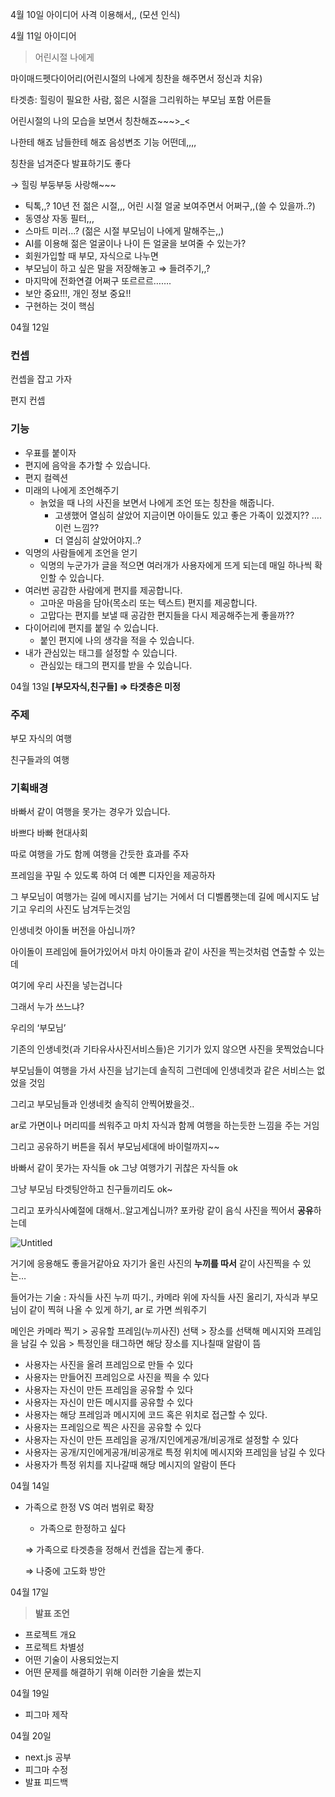 4월 10일 아이디어
사격 이용해서,, (모션 인식)

4월 11일 아이디어
> 어린시절 나에게
> 

마이매드펫다이어리(어린시절의 나에게 칭찬을 해주면서 정신과 치유)

타겟층: 힐링이 필요한 사람, 젊은 시절을 그리워하는 부모님 포함 어른들

어린시절의 나의 모습을 보면서 칭찬해죠~~~>_<

나한테 해죠 남들한테 해죠 음성변조 기능 어떤데,,,,

칭찬을 넘겨준다 발표하기도 좋다 

→ 힐링 부둥부둥 사랑해~~~

- 틱톡,,? 10년 전 젊은 시절,,, 어린 시절 얼굴 보여주면서 어쩌구,,(쓸 수 있을까..?)
- 동영상 자동 필터,,,
- 스마트 미러…? (젊은 시절 부모님이 나에게 말해주는,,)
- AI를 이용해 젊은 얼굴이나 나이 든 얼굴을 보여줄 수 있는가?
- 회원가입할 때 부모, 자식으로 나누면
- 부모님이 하고 싶은 말을 저장해놓고 ⇒ 들려주기,,?
- 마지막에 전화연결 어쩌구 또르르르…….
- 보안 중요!!!, 개인 정보 중요!!
- 구현하는 것이 핵심

04월 12일

### 컨셉

컨셉을 잡고 가자

편지 컨셉

### 기능

- 우표를 붙이자
- 편지에 음악을 추가할 수 있습니다.
- 편지 컬렉션
- 미래의 나에게 조언해주기
    - 늙었을 때 나의 사진을 보면서 나에게 조언 또는 칭찬을 해줍니다.
        - 고생했어 열심히 살았어 지금이면 아이들도 있고 좋은 가족이 있겠지?? …. 이런 느낌??
        - 더 열심히 살았어야지..?
- 익명의 사람들에게 조언을 얻기
    - 익명의 누군가가 글을 적으면 여러개가 사용자에게 뜨게 되는데 매일 하나씩 확인할 수 있습니다.
- 여러번 공감한 사람에게 편지를 제공합니다.
    - 고마운 마음을 담아(목소리 또는 텍스트) 편지를 제공합니다.
    - 고맙다는 편지를 보낼 때 공감한 편지들을 다시 제공해주는게 좋을까??
- 다이어리에 편지를 붙일 수 있습니다.
    - 붙인 편지에 나의 생각을 적을 수 있습니다.
- 내가 관심있는 태그를 설정할 수 있습니다.
    - 관심있는 태그의 편지를 받을 수 있습니다.


04월 13일
**[부모자식,친구들] ⇒ 타겟층은 미정**

### 주제

부모 자식의 여행

친구들과의 여행

### 기획배경

바빠서 같이 여행을 못가는 경우가 있습니다.

바쁘다 바빠 현대사회

따로 여행을 가도 함께 여행을 간듯한 효과를 주자

프레임을 꾸밀 수 있도록 하여 더 예쁜 디자인을 제공하자

그 부모님이 여행가는 길에 메시지를 남기는 거에서 더 디벨롭햇는데 길에 메시지도 남기고 우리의 사진도 남겨두는것임

인생네컷 아이돌 버전을 아십니까?

아이돌이 프레임에 들어가있어서 마치 아이돌과 같이 사진을 찍는것처럼 연출할 수 있는데

여기에 우리 사진을 넣는겁니다

그래서 누가 쓰느냐?

우리의 ‘부모님’

기존의 인생네컷(과 기타유사사진서비스들)은 기기가 있지 않으면 사진을 못찍었습니다

부모님들이 여행을 가서 사진을 남기는데 솔직히 그런데에 인생네컷과 같은 서비스는 없었을 것임

그리고 부모님들과 인생네컷 솔직히 안찍어봤을것..

ar로 가면이나 머리띠를 씌워주고 마치 자식과 함께 여행을 하는듯한 느낌을 주는 거임

그리고 공유하기 버튼을 줘서 부모님세대에 바이럴까지~~

바빠서 같이 못가는 자식들 ok 그냥 여행가기 귀찮은 자식들 ok

그냥 부모님 타겟팅안하고 친구들끼리도 ok~ 

그리고 포카식사예절에 대해서..알고계십니까? 포카랑 같이 음식 사진을 찍어서 **공유**하는데

![Untitled](https://s3-us-west-2.amazonaws.com/secure.notion-static.com/f43426a7-c1ab-4da9-b40e-93da37bd5e16/Untitled.png)

거기에 응용해도 좋을거같아요 자기가 올린 사진의 **누끼를 따서** 같이 사진찍을 수 있는…

들어가는 기술 : 자식들 사진 누끼 따기., 카메라 위에 자식들 사진 올리기, 자식과 부모님이 같이 찍혀 나올 수 있게 하기,  ar 로 가면 씌워주기

메인은 카메라 찍기 > 공유할 프레임(누끼사진) 선택 > 장소를 선택해 메시지와 프레임을 남길 수 있음 > 특정인을 태그하면 해당 장소를 지나칠때 알람이 뜸

- 사용자는 사진을 올려 프레임으로 만들 수 있다
- 사용자는 만들어진 프레임으로 사진을 찍을 수 있다
- 사용자는 자신이 만든 프레임을 공유할 수 있다
- 사용자는 자신이 만든 메시지를 공유할 수 있다
- 사용자는 해당 프레임과 메시지에 코드 혹은 위치로 접근할 수 있다.
- 사용자는 프레임으로 찍은 사진을 공유할 수 있다
- 사용자는 자신이 만든 프레임을 공개/지인에게공개/비공개로 설정할 수 있다
- 사용자는 공개/지인에게공개/비공개로  특정 위치에 메시지와 프레임을 남길 수 있다
- 사용자가 특정 위치를 지나갈때 해당 메시지의 알람이 뜬다

04월 14일 
- 가족으로 한정 VS 여러 범위로 확장
    - 가족으로 한정하고 싶다
    
     ⇒ 가족으로 타겟층을 정해서 컨셉을 잡는게 좋다. 
    
     ⇒ 나중에 고도화 방안

04월 17일
> **발표 조언**
> 
- 프로젝트 개요
- 프로젝트 차별성
- 어떤 기술이 사용되었는지
- 어떤 문제를 해결하기 위해 이러한 기술을 썼는지

04월 19일
- 피그마 제작

04월 20일
- next.js 공부
- 피그마 수정
- 발표 피드백
